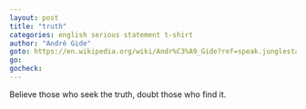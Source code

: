 ```yaml
---
layout: post
title: "truth"
categories: english serious statement t-shirt
author: "André Gide"
goto: https://en.wikipedia.org/wiki/Andr%C3%A9_Gide?ref=speak.junglestar.org
go:
gocheck:
---
```

Believe those who seek the truth, doubt those who find it.
